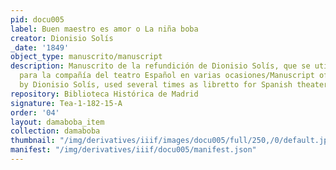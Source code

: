 ```yaml
---
pid: docu005
label: Buen maestro es amor o La niña boba
creator: Dionisio Solís
_date: '1849'
object_type: manuscrito/manuscript
description: Manuscrito de la refundición de Dionisio Solís, que se utilizó como libreto
  para la compañía del teatro Español en varias ocasiones/Manuscript of recasting
  by Dionisio Solís, used several times as libretto for Spanish theater companies
repository: Biblioteca Histórica de Madrid
signature: Tea-1-182-15-A
order: '04'
layout: damaboba_item
collection: damaboba
thumbnail: "/img/derivatives/iiif/images/docu005/full/250,/0/default.jpg"
manifest: "/img/derivatives/iiif/docu005/manifest.json"
---
```


